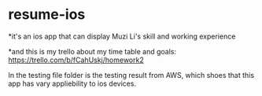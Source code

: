 # resume-ios 

*it's an ios app that can display Muzi Li's skill and working experience

*and this is my trello about my time table and goals: https://trello.com/b/fCahUskj/homework2

In the testing file folder is the testing result from AWS, which shoes that this app has vary appliebility to ios devices.
